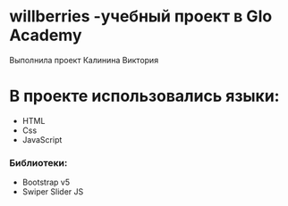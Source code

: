 # willberries -учебный проект в Glo Academy
Выполнила проект Калинина Виктория

# В проекте использовались языки:
- HTML
- Css
- JavaScript

### Библиотеки:
- Bootstrap v5
- Swiper Slider JS
